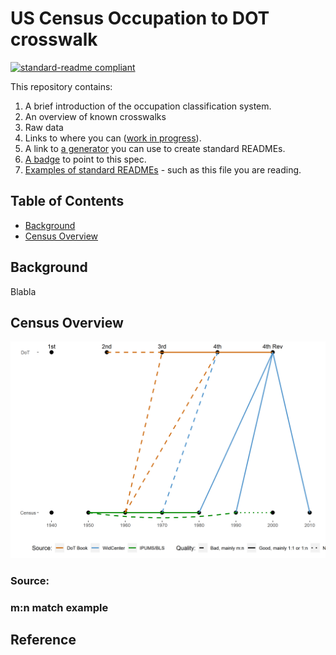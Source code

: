 # US Census Occupation to DOT crosswalk
[![standard-readme compliant](https://img.shields.io/badge/readme%20style-standard-brightgreen.svg?style=flat-square)](https://github.com/RichardLitt/standard-readme)

This repository contains:
1. A brief introduction of the occupation classification system.
2. An overview of known crosswalks
3. Raw data
4. Links to where you can  ([work in progress](https://github.com/RichardLitt/standard-readme/issues/5)).
5. A link to [a generator](https://github.com/RichardLitt/generator-standard-readme) you can use to create standard READMEs.
6. [A badge](#badge) to point to this spec.
7. [Examples of standard READMEs](example-readmes/) - such as this file you are reading.


## Table of Contents
- [Background](#background)
- [Census Overview](#census-overview)
## Background
Blabla


## Census Overview
<img src="/src/crosswalk.png" alt="Crosswalk Overview"/>

 ### Source:
 
 ### m:n match example
 
 




## Reference



